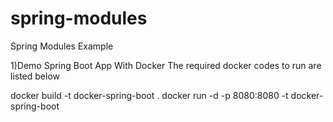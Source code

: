 # spring-modules
Spring Modules Example

1)Demo Spring Boot App With Docker
  The required docker codes to run are listed below

  docker build -t docker-spring-boot .
  docker run -d -p 8080:8080 -t docker-spring-boot
